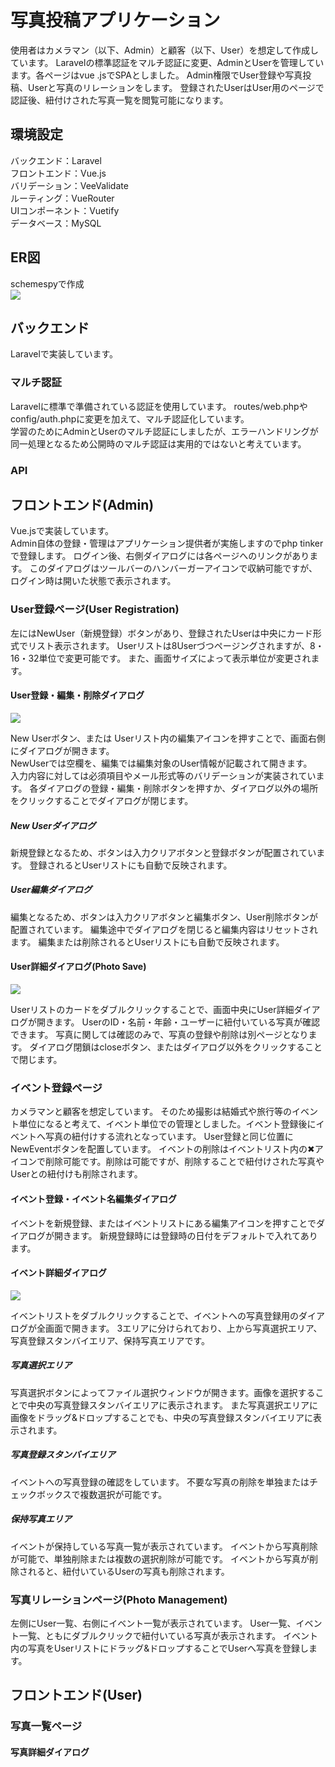 # 写真投稿アプリケーション  
使用者はカメラマン（以下、Admin）と顧客（以下、User）を想定して作成しています。
Laravelの標準認証をマルチ認証に変更、AdminとUserを管理しています。各ページはvue .jsでSPAとしました。
Admin権限でUser登録や写真投稿、Userと写真のリレーションをします。
登録されたUserはUser用のページで認証後、紐付けされた写真一覧を閲覧可能になります。

## 環境設定
バックエンド：Laravel  
フロントエンド：Vue.js  
バリデーション：VeeValidate  
ルーティング：VueRouter  
UIコンポーネント：Vuetify  
データベース：MySQL

## ER図
schemespyで作成  
![](https://user-images.githubusercontent.com/4255233/56089520-2005c100-5ecf-11e9-8c1c-661d42f46815.jpg "")
## バックエンド
Laravelで実装しています。  

### マルチ認証
Laravelに標準で準備されている認証を使用しています。 
routes/web.phpやconfig/auth.phpに変更を加えて、マルチ認証化しています。  
学習のためにAdminとUserのマルチ認証にしましたが、エラーハンドリングが同一処理となるため公開時のマルチ認証は実用的ではないと考えています。
### API

## フロントエンド(Admin)
Vue.jsで実装しています。  
Admin自体の登録・管理はアプリケーション提供者が実施しますのでphp tinkerで登録します。
ログイン後、右側ダイアログには各ページへのリンクがあります。
このダイアログはツールバーのハンバーガーアイコンで収納可能ですが、ログイン時は開いた状態で表示されます。


### User登録ページ(User Registration)
左にはNewUser（新規登録）ボタンがあり、登録されたUserは中央にカード形式でリスト表示されます。
Userリストは8Userづつページングされますが、8・16・32単位で変更可能です。
また、画面サイズによって表示単位が変更されます。

#### User登録・編集・削除ダイアログ
![](https://user-images.githubusercontent.com/4255233/56100738-73235680-5f57-11e9-833b-6e1a5823b725.gif "")  

New Userボタン、または Userリスト内の編集アイコンを押すことで、画面右側にダイアログが開きます。  
NewUserでは空欄を、編集では編集対象のUser情報が記載されて開きます。  
入力内容に対しては必須項目やメール形式等のバリデーションが実装されています。
各ダイアログの登録・編集・削除ボタンを押すか、ダイアログ以外の場所をクリックすることでダイアログが閉じます。  

##### New Userダイアログ
新規登録となるため、ボタンは入力クリアボタンと登録ボタンが配置されています。
登録されるとUserリストにも自動で反映されます。
##### User編集ダイアログ
編集となるため、ボタンは入力クリアボタンと編集ボタン、User削除ボタンが配置されています。
編集途中でダイアログを閉じると編集内容はリセットされます。
編集または削除されるとUserリストにも自動で反映されます。

#### User詳細ダイアログ(Photo Save)
![](https://user-images.githubusercontent.com/4255233/56100820-49b6fa80-5f58-11e9-8dde-ad48b0118812.gif "")

Userリストのカードをダブルクリックすることで、画面中央にUser詳細ダイアログが開きます。
UserのID・名前・年齢・ユーザーに紐付いている写真が確認できます。
写真に関しては確認のみで、写真の登録や削除は別ページとなります。
ダイアログ閉鎖はcloseボタン、またはダイアログ以外をクリックすることで閉じます。

### イベント登録ページ
カメラマンと顧客を想定しています。
そのため撮影は結婚式や旅行等のイベント単位になると考えて、イベント単位での管理としました。イベント登録後にイベントへ写真の紐付けする流れとなっています。
User登録と同じ位置にNewEventボタンを配置しています。
イベントの削除はイベントリスト内の✖︎アイコンで削除可能です。削除は可能ですが、削除することで紐付けされた写真やUserとの紐付けも削除されます。

#### イベント登録・イベント名編集ダイアログ
イベントを新規登録、またはイベントリストにある編集アイコンを押すことでダイアログが開きます。
新規登録時には登録時の日付をデフォルトで入れてあります。
#### イベント詳細ダイアログ
![](https://user-images.githubusercontent.com/4255233/56100966-ea59ea00-5f59-11e9-8a4d-6e1f50115ed1.gif "")  

イベントリストをダブルクリックすることで、イベントへの写真登録用のダイアログが全画面で開きます。
3エリアに分けられており、上から写真選択エリア、写真登録スタンバイエリア、保持写真エリアです。
##### 写真選択エリア
写真選択ボタンによってファイル選択ウィンドウが開きます。画像を選択することで中央の写真登録スタンバイエリアに表示されます。
また写真選択エリアに画像をドラッグ&ドロップすることでも、中央の写真登録スタンバイエリアに表示されます。
##### 写真登録スタンバイエリア
イベントへの写真登録の確認をしています。
不要な写真の削除を単独またはチェックボックスで複数選択が可能です。
##### 保持写真エリア
イベントが保持している写真一覧が表示されています。
イベントから写真削除が可能で、単独削除または複数の選択削除が可能です。
イベントから写真が削除されると、紐付いているUserの写真も削除されます。
### 写真リレーションページ(Photo Management)
左側にUser一覧、右側にイベント一覧が表示されています。
User一覧、イベント一覧、ともにダブルクリックで紐付いている写真が表示されます。
イベント内の写真をUserリストにドラッグ&ドロップすることでUserへ写真を登録します。


## フロントエンド(User)
### 写真一覧ページ
#### 写真詳細ダイアログ
